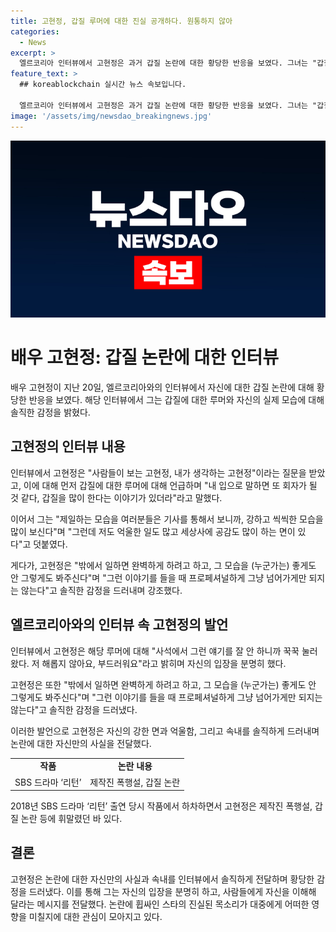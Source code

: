 ```yaml
---
title: 고현정, 갑질 루머에 대한 진실 공개하다. 원통하지 않아
categories:
  - News
excerpt: >
  엘르코리아 인터뷰에서 고현정은 과거 갑질 논란에 대한 황당한 반응을 보였다. 그녀는 "갑질을 많이 한다는 이야기가 있더라"며 "사석에서 그런 얘기를 잘 안 하니까 꾹꾹 눌러왔다. 저 해롭지 않아요, 부드러워요"라고 말했다. 이어 "바깥에서 일하면 완벽하게 하려고 하고, 그 모습을 (누군가는) 좋게도 안 그렇게도 봐주신다"며 "그런 이야기를 들을 때 프로페셔널하게 그냥 넘어가게만 되지는 안 되는 것 같다"고 솔직한 감정을 드러냈다. 한편, 2018년 SBS 드라마 '리턴' 출연 당시 제작진 폭행설, 갑질 논란 등에 휘말렸던 고현정에 대한 관심이 이어지고 있다.
feature_text: >
  ## koreablockchain 실시간 뉴스 속보입니다.

  엘르코리아 인터뷰에서 고현정은 과거 갑질 논란에 대한 황당한 반응을 보였다. 그녀는 "갑질을 많이 한다는 이야기가 있더라"며 "사석에서 그런 얘기를 잘 안 하니까 꾹꾹 눌러왔다. 저 해롭지 않아요, 부드러워요"라고 말했다. 이어 "바깥에서 일하면 완벽하게 하려고 하고, 그 모습을 (누군가는) 좋게도 안 그렇게도 봐주신다"며 "그런 이야기를 들을 때 프로페셔널하게 그냥 넘어가게만 되지는 안 되는 것 같다"고 솔직한 감정을 드러냈다. 한편, 2018년 SBS 드라마 '리턴' 출연 당시 제작진 폭행설, 갑질 논란 등에 휘말렸던 고현정에 대한 관심이 이어지고 있다.
image: '/assets/img/newsdao_breakingnews.jpg'
---
```


<p><img src="/assets/img/newsdao_breakingnews.jpg" alt="koreablockchain 속보" /></p>

<h1 data-ke-size="size26">배우 고현정: 갑질 논란에 대한 인터뷰</h1>

<p data-ke-size="size16">배우 고현정이 지난 20일, 엘르코리아와의 인터뷰에서 자신에 대한 갑질 논란에 대해 황당한 반응을 보였다. 해당 인터뷰에서 그는 갑질에 대한 루머와 자신의 실제 모습에 대해 솔직한 감정을 밝혔다.</p>

<h2 data-ke-size="size24">고현정의 인터뷰 내용</h2>

<p data-ke-size="size16">인터뷰에서 고현정은 "사람들이 보는 고현정, 내가 생각하는 고현정"이라는 질문을 받았고, 이에 대해 먼저 갑질에 대한 루머에 대해 언급하며 "내 입으로 말하면 또 회자가 될 것 같다, 갑질을 많이 한다는 이야기가 있더라"라고 말했다.</p>

<p data-ke-size="size16">이어서 그는 "제일하는 모습을 여러분들은 기사를 통해서 보니까, 강하고 씩씩한 모습을 많이 보신다"며 "그런데 저도 억울한 일도 많고 세상사에 공감도 많이 하는 면이 있다"고 덧붙였다.</p>

<p data-ke-size="size16">게다가, 고현정은 "밖에서 일하면 완벽하게 하려고 하고, 그 모습을 (누군가는) 좋게도 안 그렇게도 봐주신다"며 "그런 이야기를 들을 때 프로페셔널하게 그냥 넘어가게만 되지는 않는다"고 솔직한 감정을 드러내며 강조했다.</p>

<h2 data-ke-size="size24">엘르코리아와의 인터뷰 속 고현정의 발언</h2>

<p data-ke-size="size16">인터뷰에서 고현정은 해당 루머에 대해 "사석에서 그런 얘기를 잘 안 하니까 꾹꾹 눌러왔다. 저 해롭지 않아요, 부드러워요"라고 밝히며 자신의 입장을 분명히 했다.</p>

<p data-ke-size="size16">고현정은 또한 "밖에서 일하면 완벽하게 하려고 하고, 그 모습을 (누군가는) 좋게도 안 그렇게도 봐주신다"며 "그런 이야기를 들을 때 프로페셔널하게 그냥 넘어가게만 되지는 않는다"고 솔직한 감정을 드러냈다.</p>

<p data-ke-size="size16">이러한 발언으로 고현정은 자신의 강한 면과 억울함, 그리고 속내를 솔직하게 드러내며 논란에 대한 자신만의 사실을 전달했다.</p>

<table>
    <tr>
        <td style="text-align: center; height: 17px;"><b>작품</b></td>
        <td style="text-align: center; height: 17px;"><b>논란 내용</b></td>
    </tr>
    <tr>
        <td style="text-align: center;">SBS 드라마 ‘리턴’</td>
        <td style="text-align: center;">제작진 폭행설, 갑질 논란</td>
    </tr>
</table>

<p data-ke-size="size16">2018년 SBS 드라마 ‘리턴’ 출연 당시 작품에서 하차하면서 고현정은 제작진 폭행설, 갑질 논란 등에 휘말렸던 바 있다.</p>

<h2 data-ke-size="size24">결론</h2>

<p data-ke-size="size16">고현정은 논란에 대한 자신만의 사실과 속내를 인터뷰에서 솔직하게 전달하며 황당한 감정을 드러냈다. 이를 통해 그는 자신의 입장을 분명히 하고, 사람들에게 자신을 이해해 달라는 메시지를 전달했다. 논란에 휩싸인 스타의 진실된 목소리가 대중에게 어떠한 영향을 미칠지에 대한 관심이 모아지고 있다.</p>

